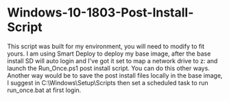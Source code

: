 # Windows-10-1803-Post-Install-Script

This script was built for my environment, you will need to modify to fit yours.  I am using Smart Deploy to deploy my base image, after the base install SD will auto login and I've got it set to map a network drive to z: and launch the Run_Once.ps1 post install script.  You can do this other ways.  Another way would be to save the post install files locally in the base image, I suggest in C:\Windows\Setup\Scripts then set a scheduled task to run run_once.bat at first login.
